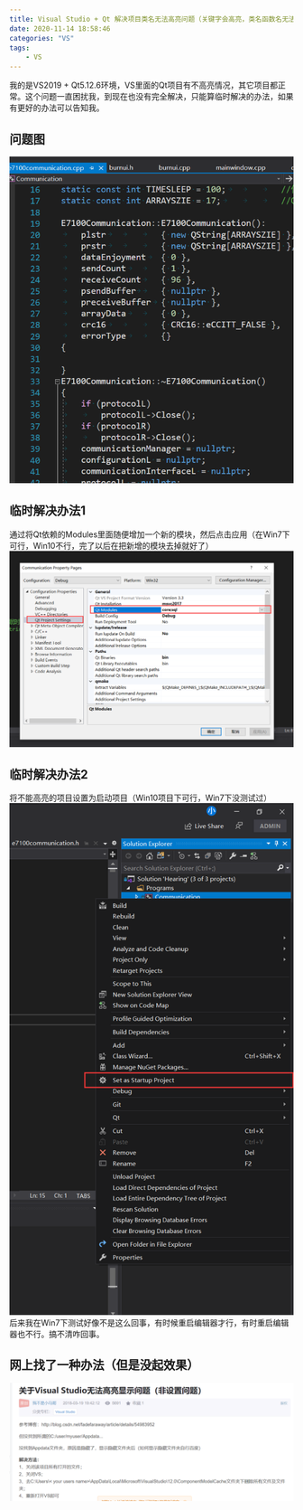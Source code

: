 ```yaml
---
title: Visual Studio + Qt 解决项目类名无法高亮问题（关键字会高亮，类名函数名无法高亮，没有智能提示）
date: 2020-11-14 18:58:46
categories: "VS"
tags:
	- VS
---
```

我的是VS2019 + Qt5.12.6环境，VS里面的Qt项目有不高亮情况，其它项目都正常。这个问题一直困扰我，到现在也没有完全解决，只能算临时解决的办法，如果有更好的办法可以告知我。
<!-- more -->
## 问题图
<img src="../image/vs/highlight/code1.png">

## 临时解决办法1
通过将Qt依赖的Modules里面随便增加一个新的模块，然后点击应用（在Win7下可行，Win10不行，完了以后在把新增的模块去掉就好了）
<img src="../image/vs/highlight/solution1.png">

## 临时解决办法2
将不能高亮的项目设置为启动项目（Win10项目下可行，Win7下没测试过）
<img src="../image/vs/highlight/solution2.png">
后来我在Win7下测试好像不是这么回事，有时候重启编辑器才行，有时重启编辑器也不行。搞不清咋回事。

## 网上找了一种办法（但是没起效果）
<img src="../image/vs/highlight/solution3.png">